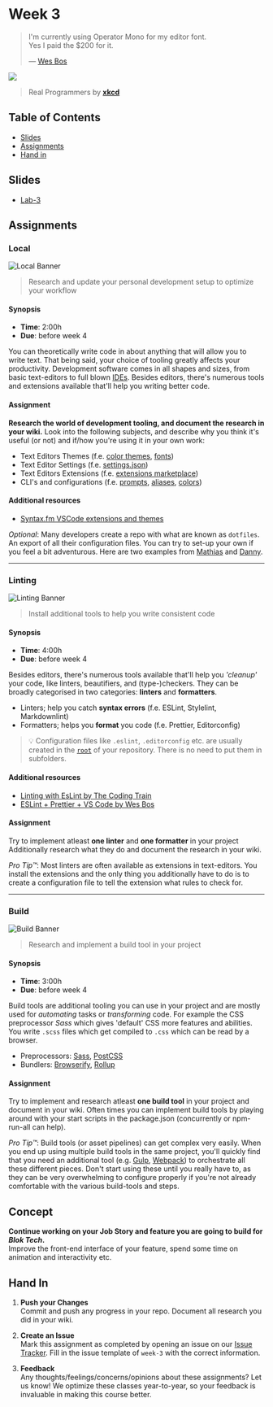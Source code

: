 # Week 3

> I'm currently using Operator Mono for my editor font.  
> Yes I paid the $200 for it.  
>
> — [Wes Bos](https://wesbos.com/uses)

[![](https://imgs.xkcd.com/comics/real_programmers.png)](https://xkcd.com/378/)

> Real Programmers by [**xkcd**](https://xkcd.com)

## Table of Contents

* [Slides](#slides)
* [Assignments](#assignments)
* [Hand in](#hand-in)

## Slides

* [Lab-3][lab3]

## Assignments

### Local

![Local Banner](assets/banners/banner-local.jpg)

> Research and update your personal development setup to optimize your workflow

#### Synopsis

- **Time**: 2:00h
- **Due**: before week 4

You can theoretically write code in about anything that will allow you to write
text. That being said, your choice of tooling greatly affects your productivity.
Development software comes in all shapes and sizes, from basic text-editors to
full blown [IDEs](https://www.codecademy.com/articles/what-is-an-ide). Besides
editors, there's numerous tools and extensions available that'll help you writing better code.

#### Assignment

**Research the world of development tooling, and document the research in your
wiki.** Look into the following subjects, and describe why you think it's useful
(or not) and if/how you're using it in your own work:

- Text Editors Themes (f.e. [color themes][color], [fonts](fonts))
- Text Editor Settings (f.e. [settings.json][settings])
- Text Editors Extensions (f.e. [extensions marketplace][extensions])
- CLI's and configurations (f.e. [prompts][prompt], [aliases][alias], [colors][])

#### Additional resources

* [Syntax.fm VSCode extensions and themes](https://syntax.fm/show/161/hasty-treat-vscode-extensions-and-themes)

_Optional_: Many developers create a repo with what are known as `dotfiles`. An export of all their configuration files. You can try to set-up your own if you feel a bit adventurous. Here are two examples from [Mathias][mathias] and [Danny][danny].

---

### Linting

![Linting Banner](assets/banners/banner-linting.jpg)

> Install additional tools to help you write consistent code

#### Synopsis

- **Time**: 4:00h
- **Due**: before week 4

Besides editors, there's numerous tools available that'll help you _'cleanup'_ your code, like linters, beautifiers, and (type-)checkers. They can be broadly categorised  in two categories: **linters** and **formatters**. 

* Linters; help you catch **syntax errors** (f.e. ESLint, Stylelint, Markdownlint)
* Formatters; helps you **format** you code (f.e. Prettier, Editorconfig)

> 💡 Configuration files like `.eslint`, `.editorconfig` etc. are usually created in the [`root`](https://en.wikipedia.org/wiki/Root_directory) of your repository. There is no need to put them in subfolders.

#### Additional resources

* [Linting with EsLint by The Coding Train](https://www.youtube.com/watch?v=clzTwZgMlqE)
* [ESLint + Prettier + VS Code by Wes Bos](https://www.youtube.com/watch?v=lHAeK8t94as)

#### Assignment

Try to implement atleast **one linter** and **one formatter** in your project Additionally research what they do and document the research in your wiki. 

_Pro Tip™_: Most linters are often available as extensions in text-editors. You install the extensions and the only thing you additionally have to do is to create a configuration file to tell the extension what rules to check for.

---

### Build

![Build Banner](assets/banners/banner-build.jpg)

> Research and implement a build tool in your project

#### Synopsis

- **Time**: 3:00h
- **Due**: before week 4

Build tools are additional tooling you can use in your project and are mostly used for _automating_ tasks or _transforming_ code. For example the CSS preprocessor _Sass_ which gives 'default' CSS more features and abilities. You write `.scss` files which get compiled to `.css` which can be read by a browser.

* Preprocessors: [Sass][sass], [PostCSS][postcss]
* Bundlers: [Browserify][browserify], [Rollup][rollup]

#### Assignment

Try to implement and research atleast **one build tool** in your project and  document in your wiki. Often times you can implement build tools by playing around with your start scripts in the package.json (concurrently or npm-run-all can help). 

_Pro Tip™_: Build tools (or asset pipelines) can get complex very easily. When you end up using multiple build tools in the same project, you'll quickly find that you need an additional tool (e.g. [Gulp][gulp], [Webpack][webpack]) to orchestrate all these different pieces. Don't start using these until you really have to, as they can be very overwhelming to configure properly if you're not already comfortable with the various build-tools and steps.

## Concept

**Continue working on your Job Story and feature you are going to build for _Blok Tech_.**  
Improve the front-end interface of your feature, spend some time on animation and interactivity etc.

## Hand In

1. **Push your Changes**  
   Commit and push any progress in your repo. Document all research you did in
   your wiki.

2. **Create an Issue**  
   Mark this assignment as completed by opening an issue on our
   [Issue Tracker](https://github.com/cmda-bt/pt-course-21-22/issues/new/choose).
   Fill in the issue template of `week-3` with the correct information.

3. **Feedback**  
   Any thoughts/feelings/concerns/opinions about these assignments? Let us know!
   We optimize these classes year-to-year, so your feedback is invaluable in
   making this course better.

[color]: https://code.visualstudio.com/docs/getstarted/themes
[fonts]: https://coding-fonts.css-tricks.com
[settings]: https://code.visualstudio.com/docs/getstarted/settings
[extensions]: https://marketplace.visualstudio.com
[prompt]: https://github.com/denysdovhan/spaceship-prompt
[alias]: http://zsh.sourceforge.net/Intro/intro_8.html
[colors]: https://osxdaily.com/2013/02/05/improve-terminal-appearance-mac-os-x/
[mathias]: https://github.com/mathiasbynens/dotfiles
[danny]: https://github.com/dandevri/dotfil.es
[webpack]: https://webpack.js.org/guides/getting-started/
[gulp]: https://gulpjs.com
[sass]: https://sass-lang.com
[postcss]: https://postcss.org
[browserify]: http://browserify.org
[rollup]: https://www.rollupjs.org/guide/en/
[lab3]: /slides/pt_21-22_lab-3.pdf
